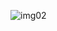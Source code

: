 ![img02](https://github.com/Guimollmann/Reconhecimento-Facial-e-transforma-o-de-imagens-em-Dados-no-Azure-ML/assets/116759832/0699c06c-1118-42a6-b56c-183ff34787d8)
